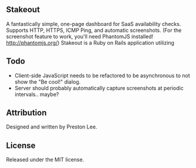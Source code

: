 Stakeout
----

A fantastically simple, one-page dashboard for SaaS availability checks. Supports HTTP, HTTPS, ICMP Ping, and automatic screenshots. (For the screenshot feature to work, you'll need PhantomJS installed! http://phantomjs.org/) Stakeout is a Ruby on Rails application utilizing

Todo
----

* Client-side JavaScript needs to be refactored to be asynchronous to not show the "Be cool!" dialog.
* Server should probably automatically capture screenshots at periodic intervals.. maybe?


Attribution
----

Designed and written by Preston Lee.


License
----

Released under the MIT license.

